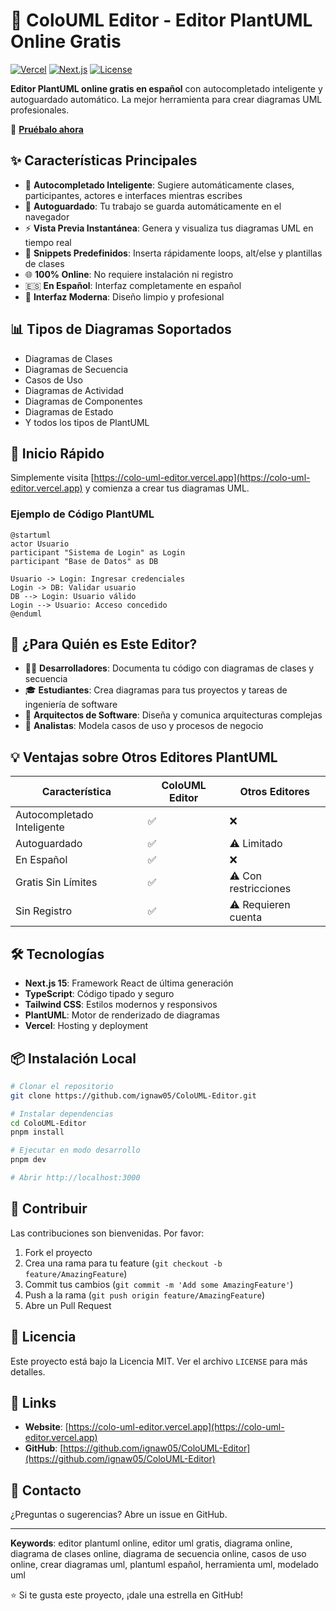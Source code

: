 # 🎨 ColoUML Editor - Editor PlantUML Online Gratis

[![Vercel](https://img.shields.io/badge/Vercel-Deployed-black?style=flat&logo=vercel)](https://colo-uml-editor.vercel.app)
[![Next.js](https://img.shields.io/badge/Next.js-15-black?style=flat&logo=next.js)](https://nextjs.org/)
[![License](https://img.shields.io/badge/License-MIT-blue.svg)](LICENSE)

**Editor PlantUML online gratis en español** con autocompletado inteligente y autoguardado automático. La mejor herramienta para crear diagramas UML profesionales.

🚀 **[Pruébalo ahora](https://colo-uml-editor.vercel.app)**

## ✨ Características Principales

- 🤖 **Autocompletado Inteligente**: Sugiere automáticamente clases, participantes, actores e interfaces mientras escribes
- 💾 **Autoguardado**: Tu trabajo se guarda automáticamente en el navegador
- ⚡ **Vista Previa Instantánea**: Genera y visualiza tus diagramas UML en tiempo real
- 🎯 **Snippets Predefinidos**: Inserta rápidamente loops, alt/else y plantillas de clases
- 🌐 **100% Online**: No requiere instalación ni registro
- 🇪🇸 **En Español**: Interfaz completamente en español
- 🎨 **Interfaz Moderna**: Diseño limpio y profesional

## 📊 Tipos de Diagramas Soportados

- Diagramas de Clases
- Diagramas de Secuencia
- Casos de Uso
- Diagramas de Actividad
- Diagramas de Componentes
- Diagramas de Estado
- Y todos los tipos de PlantUML

## 🚀 Inicio Rápido

Simplemente visita [https://colo-uml-editor.vercel.app](https://colo-uml-editor.vercel.app) y comienza a crear tus diagramas UML.

### Ejemplo de Código PlantUML

```plantuml
@startuml
actor Usuario
participant "Sistema de Login" as Login
participant "Base de Datos" as DB

Usuario -> Login: Ingresar credenciales
Login -> DB: Validar usuario
DB --> Login: Usuario válido
Login --> Usuario: Acceso concedido
@enduml
```

## 🎯 ¿Para Quién es Este Editor?

- 👨‍💻 **Desarrolladores**: Documenta tu código con diagramas de clases y secuencia
- 🎓 **Estudiantes**: Crea diagramas para tus proyectos y tareas de ingeniería de software
- 🏢 **Arquitectos de Software**: Diseña y comunica arquitecturas complejas
- 📝 **Analistas**: Modela casos de uso y procesos de negocio

## 💡 Ventajas sobre Otros Editores PlantUML

| Característica | ColoUML Editor | Otros Editores |
|----------------|----------------|----------------|
| Autocompletado Inteligente | ✅ | ❌ |
| Autoguardado | ✅ | ⚠️ Limitado |
| En Español | ✅ | ❌ |
| Gratis Sin Límites | ✅ | ⚠️ Con restricciones |
| Sin Registro | ✅ | ⚠️ Requieren cuenta |

## 🛠️ Tecnologías

- **Next.js 15**: Framework React de última generación
- **TypeScript**: Código tipado y seguro
- **Tailwind CSS**: Estilos modernos y responsivos
- **PlantUML**: Motor de renderizado de diagramas
- **Vercel**: Hosting y deployment

## 📦 Instalación Local

```bash
# Clonar el repositorio
git clone https://github.com/ignaw05/ColoUML-Editor.git

# Instalar dependencias
cd ColoUML-Editor
pnpm install

# Ejecutar en modo desarrollo
pnpm dev

# Abrir http://localhost:3000
```

## 🤝 Contribuir

Las contribuciones son bienvenidas. Por favor:

1. Fork el proyecto
2. Crea una rama para tu feature (`git checkout -b feature/AmazingFeature`)
3. Commit tus cambios (`git commit -m 'Add some AmazingFeature'`)
4. Push a la rama (`git push origin feature/AmazingFeature`)
5. Abre un Pull Request

## 📝 Licencia

Este proyecto está bajo la Licencia MIT. Ver el archivo `LICENSE` para más detalles.

## 🔗 Links

- **Website**: [https://colo-uml-editor.vercel.app](https://colo-uml-editor.vercel.app)
- **GitHub**: [https://github.com/ignaw05/ColoUML-Editor](https://github.com/ignaw05/ColoUML-Editor)

## 📧 Contacto

¿Preguntas o sugerencias? Abre un issue en GitHub.

---

**Keywords**: editor plantuml online, editor uml gratis, diagrama online, diagrama de clases online, diagrama de secuencia online, casos de uso online, crear diagramas uml, plantuml español, herramienta uml, modelado uml

⭐ Si te gusta este proyecto, ¡dale una estrella en GitHub!
